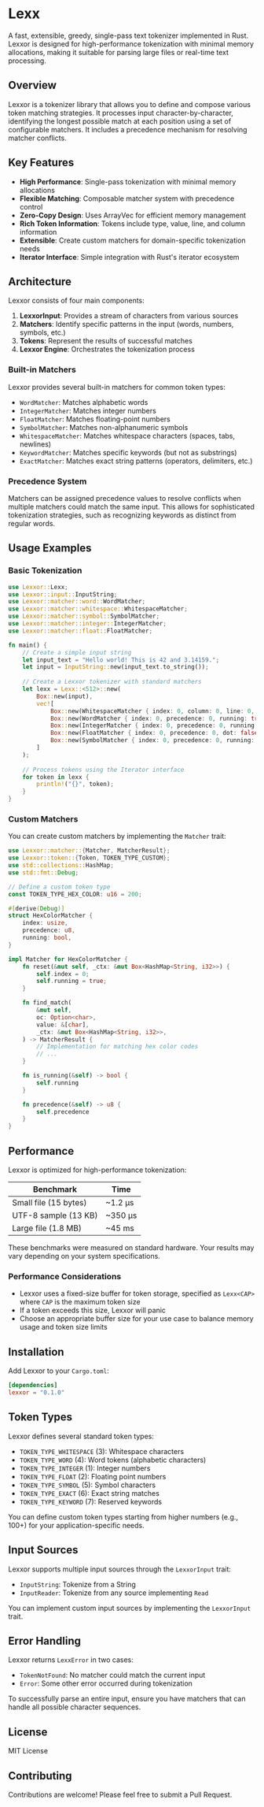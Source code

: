# Lexx

A fast, extensible, greedy, single-pass text tokenizer implemented in Rust. Lexxor is designed for high-performance tokenization with minimal memory allocations, making it suitable for parsing large files or real-time text processing.

## Overview

Lexxor is a tokenizer library that allows you to define and compose various token matching strategies. It processes input character-by-character, identifying the longest possible match at each position using a set of configurable matchers. It includes a precedence mechanism for resolving matcher conflicts.

## Key Features

- **High Performance**: Single-pass tokenization with minimal memory allocations
- **Flexible Matching**: Composable matcher system with precedence control
- **Zero-Copy Design**: Uses ArrayVec for efficient memory management
- **Rich Token Information**: Tokens include type, value, line, and column information
- **Extensible**: Create custom matchers for domain-specific tokenization needs
- **Iterator Interface**: Simple integration with Rust's iterator ecosystem

## Architecture

Lexxor consists of four main components:

1. **LexxorInput**: Provides a stream of characters from various sources
2. **Matchers**: Identify specific patterns in the input (words, numbers, symbols, etc.)
3. **Tokens**: Represent the results of successful matches
4. **Lexxor Engine**: Orchestrates the tokenization process

### Built-in Matchers

Lexxor provides several built-in matchers for common token types:

- `WordMatcher`: Matches alphabetic words
- `IntegerMatcher`: Matches integer numbers
- `FloatMatcher`: Matches floating-point numbers
- `SymbolMatcher`: Matches non-alphanumeric symbols
- `WhitespaceMatcher`: Matches whitespace characters (spaces, tabs, newlines)
- `KeywordMatcher`: Matches specific keywords (but not as substrings)
- `ExactMatcher`: Matches exact string patterns (operators, delimiters, etc.)

### Precedence System

Matchers can be assigned precedence values to resolve conflicts when multiple matchers could match the same input. This allows for sophisticated tokenization strategies, such as recognizing keywords as distinct from regular words.

## Usage Examples

### Basic Tokenization

```rust
use Lexxor::Lexx;
use Lexxor::input::InputString;
use Lexxor::matcher::word::WordMatcher;
use Lexxor::matcher::whitespace::WhitespaceMatcher;
use Lexxor::matcher::symbol::SymbolMatcher;
use Lexxor::matcher::integer::IntegerMatcher;
use Lexxor::matcher::float::FloatMatcher;

fn main() {
    // Create a simple input string
    let input_text = "Hello world! This is 42 and 3.14159.";
    let input = InputString::new(input_text.to_string());
    
    // Create a Lexxor tokenizer with standard matchers
    let lexx = Lexx::<512>::new(
        Box::new(input),
        vec![
            Box::new(WhitespaceMatcher { index: 0, column: 0, line: 0, precedence: 0, running: true }),
            Box::new(WordMatcher { index: 0, precedence: 0, running: true }),
            Box::new(IntegerMatcher { index: 0, precedence: 0, running: true }),
            Box::new(FloatMatcher { index: 0, precedence: 0, dot: false, float: false, running: true }),
            Box::new(SymbolMatcher { index: 0, precedence: 0, running: true }),
        ]
    );
    
    // Process tokens using the Iterator interface
    for token in lexx {
        println!("{}", token);
    }
}
```

### Custom Matchers

You can create custom matchers by implementing the `Matcher` trait:

```rust
use Lexxor::matcher::{Matcher, MatcherResult};
use Lexxor::token::{Token, TOKEN_TYPE_CUSTOM};
use std::collections::HashMap;
use std::fmt::Debug;

// Define a custom token type
const TOKEN_TYPE_HEX_COLOR: u16 = 200;

#[derive(Debug)]
struct HexColorMatcher {
    index: usize,
    precedence: u8,
    running: bool,
}

impl Matcher for HexColorMatcher {
    fn reset(&mut self, _ctx: &mut Box<HashMap<String, i32>>) {
        self.index = 0;
        self.running = true;
    }

    fn find_match(
        &mut self,
        oc: Option<char>,
        value: &[char],
        _ctx: &mut Box<HashMap<String, i32>>,
    ) -> MatcherResult {
        // Implementation for matching hex color codes
        // ...
    }

    fn is_running(&self) -> bool {
        self.running
    }

    fn precedence(&self) -> u8 {
        self.precedence
    }
}
```

## Performance

Lexxor is optimized for high-performance tokenization:

| Benchmark | Time |
|-----------|------|
| Small file (15 bytes) | ~1.2 µs |
| UTF-8 sample (13 KB) | ~350 µs |
| Large file (1.8 MB) | ~45 ms |

These benchmarks were measured on standard hardware. Your results may vary depending on your system specifications.

### Performance Considerations

- Lexxor uses a fixed-size buffer for token storage, specified as `Lexx<CAP>` where `CAP` is the maximum token size
- If a token exceeds this size, Lexxor will panic
- Choose an appropriate buffer size for your use case to balance memory usage and token size limits

## Installation

Add Lexxor to your `Cargo.toml`:

```toml
[dependencies]
lexxor = "0.1.0"
```

## Token Types

Lexxor defines several standard token types:

- `TOKEN_TYPE_WHITESPACE` (3): Whitespace characters
- `TOKEN_TYPE_WORD` (4): Word tokens (alphabetic characters)
- `TOKEN_TYPE_INTEGER` (1): Integer numbers
- `TOKEN_TYPE_FLOAT` (2): Floating point numbers
- `TOKEN_TYPE_SYMBOL` (5): Symbol characters
- `TOKEN_TYPE_EXACT` (6): Exact string matches
- `TOKEN_TYPE_KEYWORD` (7): Reserved keywords

You can define custom token types starting from higher numbers (e.g., 100+) for your application-specific needs.

## Input Sources

Lexxor supports multiple input sources through the `LexxorInput` trait:

- `InputString`: Tokenize from a String
- `InputReader`: Tokenize from any source implementing `Read`

You can implement custom input sources by implementing the `LexxorInput` trait.

## Error Handling

Lexxor returns `LexxError` in two cases:

- `TokenNotFound`: No matcher could match the current input
- `Error`: Some other error occurred during tokenization

To successfully parse an entire input, ensure you have matchers that can handle all possible character sequences.

## License

MIT License

## Contributing

Contributions are welcome! Please feel free to submit a Pull Request.
